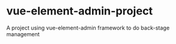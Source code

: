 # vue-element-admin-project
A project using  vue-element-admin framework to do back-stage management
